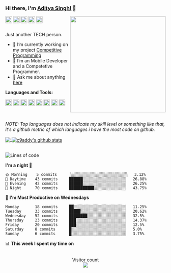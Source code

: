 <div class="bg-gray-dark">

### Hi there, I'm [Aditya Singh!](https://github.com/c9addy/) 👋

<img align="right" width="300px" src="https://avatars.githubusercontent.com/c9addy">

<a href="https://codeforces.com/profile/Addyiwnl">
  <img align="left" alt="Codeforces" width="21px" src="https://image.winudf.com/v2/image/Y29tLlNvZnRUZWNocy5Db2RlRm9yY2VzX2ljb25fMF9jOTA3NjNhMA/icon.png?w=170&fakeurl=1" />
</a>
<a href="https://www.codechef.com/users/c9addy">
  <img align="left" alt="itch.io" width="21px" src="https://pbs.twimg.com/profile_images/1278400799157161985/tAMX00cr_400x400.jpg" />
</a>
<a href="https://www.linkedin.com/in/aditya-singh-ba71a2116/">
  <img align="left" alt="LinkedIn" width="21px" src="https://image.flaticon.com/icons/png/512/174/174857.png" />
</a>
<a href="https://www.instagram.com/c9addy/?hl=en">
  <img align="left" alt="itch.io" width="21px" src="https://github.com/c9addy/c9addy/blob/main/assets/instagram.png" />
</a>
<a href="https://www.facebook.com/profile.php?id=100001471824943">
  <img align="left" alt="itch.io" width="21px" src="https://facebookbrand.com/wp-content/uploads/2019/04/f_logo_RGB-Hex-Blue_512.png?w=512&h=512" />
</a>



<br />
<br />

<p> Just another TECH person. </p>

- 🔭 I’m currently working on my project [Competitive Programming](https://github.com/c9addy/Competitive-Programming)
- 🌱 I’m an Mobile Developer and a Competetive Programmer.
- 💬 Ask me about anything [here](https://github.com/c9addy/c9addy/issues)

**Languages and Tools:**

<code><img height="20" src="https://github.com/c9addy/c9addy/blob/main/assets/cplusplus.png" title="C++"></code>
<code><img height="20" src="https://github.com/c9addy/c9addy/blob/main/assets/python.png" title="Python"></code>
<code><img height="20" src="https://logos-download.com/wp-content/uploads/2016/10/Java_logo.png" title="Java"></code>
<code><img height="20" src="https://github.com/c9addy/c9addy/blob/main/assets/git.png" title="Git"></code>
<code><img height="20" src="https://github.com/c9addy/c9addy/blob/main/assets/vscode.png" title="VSCode"></code>
<code><img height="20" src="https://github.com/c9addy/c9addy/blob/main/assets/mysql.svg" title="Databases"></code>
<code><img height="20" src="https://www.programmingcodex.com/blog/wp-content/uploads/2020/02/99cd34a1082d424c93463878b7d88a8a.png" title="OOPs"></code>
<code><img height="20" src="https://www.lukegerhardt.com/images/blog/vb6-code-stats-add-in/vb6.png" title="VB"></code>

<br />

_NOTE: Top languages does not indicate my skill level or something like that, it's a github metric of which languages i have the most code on github._

<a href="https://gitstats.me/c9addy">
  <img align="center" src="https://github-readme-stats.vercel.app/api/top-langs/?username=c9addy&count_private=true&theme=default&title_color=11ab3a&hide=html,c%23" />
</a>
<a href="https://gitstats.me/c9addy">
  <img align="center" src="https://github-readme-stats.vercel.app/api?username=c9addy&show_icons=true&count_private=true&theme=default&title_color=11ab3a&line_height=33" alt="c9addy's github stats" />
</a>

<!-- <a href="https://c9addy.github.io/Python_Apps/">
  <img align="center" src="https://github-readme-stats.vercel.app/api/pin/?username=c9addy&repo=Python_Apps&theme=default&title_color=11ab3a" />
</a>    
<a href="https://c9addy.github.io/Unity_Gamedevelopment/">
  <img align="center" src="https://github-readme-stats.vercel.app/api/pin/?username=c9addy&repo=Unity_Gamedevelopment&theme=default&title_color=11ab3a" />
</a> -->

<br />
<br />

<!--START_SECTION:waka-->
![Lines of code](https://img.shields.io/badge/From%20Hello%20World%20I've%20written-12500098%20Lines%20of%20code-blue)

**I'm a night 🦉** 

```text
🌞 Morning    5 commits      ░░░░░░░░░░░░░░░░░░░░░░░░░   3.12% 
🌆 Daytime    43 commits     ██████░░░░░░░░░░░░░░░░░░░   26.88% 
🌃 Evening    42 commits     ██████░░░░░░░░░░░░░░░░░░░   26.25% 
🌙 Night      70 commits     ███████████░░░░░░░░░░░░░░   43.75%

```
📅 **I'm Most Productive on Wednesdays** 

```text
Monday       18 commits     ██░░░░░░░░░░░░░░░░░░░░░░░   11.25% 
Tuesday      33 commits     █████░░░░░░░░░░░░░░░░░░░░   20.62% 
Wednesday    52 commits     ████████░░░░░░░░░░░░░░░░░   32.5% 
Thursday     23 commits     ███░░░░░░░░░░░░░░░░░░░░░░   14.37% 
Friday       20 commits     ███░░░░░░░░░░░░░░░░░░░░░░   12.5% 
Saturday     8 commits      █░░░░░░░░░░░░░░░░░░░░░░░░   5.0% 
Sunday       6 commits      █░░░░░░░░░░░░░░░░░░░░░░░░   3.75%

```


📊 **This week I spent my time on** 

```text
```


<!--END_SECTION:waka-->

<p align="center"> 
  Visitor count<br>
  <img src="https://profile-counter.glitch.me/c9addy/count.svg" />
</p>
</div>

